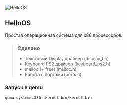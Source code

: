 ![HelloOS](https://github.com/qbaddev/HelloOS/raw/master/screen.jpg)
<br>
## HelloOS
 Простая операционная система для x86 процессоров.<br/>
 
>### Сделано
>* Текстовый Display драйвер (display_t.h)
>* Keyboard PS2 драйвер (keyboard_ps2.h)
>* malloc (+ free) (malloc.h)
>* Работа с портами (ports.c)

### Запуск в qemu
```qemu-system-i386 -kernel bin/kernel.bin```

<br/>
